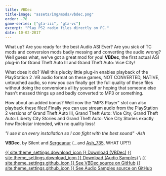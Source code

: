 ```yaml
---
title: VBDec
title-image: "assets/img/mods/vbdec.png"
order: -70
game-series: ["gta-iii", "gta-vc"]
excerpt: "Play PS2 radio files directly on PC."
date: 10-02-2017
---
```

What up? Are you ready for the best Audio ASI Ever? Are you sick of TC mods and conversion mods badly messing and converting the audio wrong? Well guess what, we've got a great mod for you!
**VBDec**, the first actual ASI plug-in for Grand Theft Auto III and Grand Theft Auto: Vice City!

What does it do? Well this plucky little plug-in enables playback of the PlayStation 2 .VB audio format on these games, NOT CONVERTED, NATIVE, untouched audio, so now you can finally get the full quality of these files without doing the conversions all by yourself or hoping that someone else hasn't messed things up and badly converted to MP3 or something.

How about an added bonus? Well now the "MP3 Player" slot can also playback these files! Finally you can use stream audio from the PlayStation 2 versions of Grand Theft Auto III, Grand Theft Auto: Vice City, Grand Theft Auto: Liberty City Stories and Grand Theft Auto: Vice City Stories exactly how Rockstar intended, with no quality loss!

_"I use it on every installation so I can fight with the best sound" -Ash_

**VBDec**, by Silent and [Sergeanur](https://github.com/Sergeanur) (...and [Ash_735](https://twitter.com/Ash_735), WHAT UP!?)

<a href="https://github.com/CookiePLMonster/VBdec/releases/download/1.0/vbdec.asi" class="button" role="button">{{ site.theme_settings.download_icon }} Download (VBDec)</a>
<a href="https://github.com/CookiePLMonster/audio-samples/releases/download/1.0/audio-samples-10.zip" class="button" role="button">{{ site.theme_settings.download_icon }} Download (Audio Samples)</a> \\
<a href="https://github.com/CookiePLMonster/VBdec" class="button github" role="button" target="_blank">{{ site.theme_settings.github_icon }} See VBDec source on GitHub</a>
<a href="https://github.com/CookiePLMonster/audio-samples" class="button github" role="button" target="_blank">{{ site.theme_settings.github_icon }} See Audio Samples source on GitHub</a>